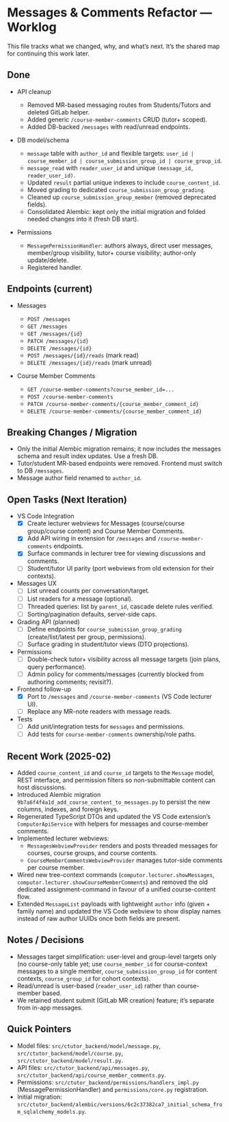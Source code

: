 # Messages & Comments Refactor — Worklog

This file tracks what we changed, why, and what’s next. It’s the shared map for continuing this work later.

## Done

- API cleanup
  - Removed MR-based messaging routes from Students/Tutors and deleted GitLab helper.
  - Added generic `/course-member-comments` CRUD (tutor+ scoped).
  - Added DB-backed `/messages` with read/unread endpoints.

- DB model/schema
  - `message` table with `author_id` and flexible targets: `user_id | course_member_id | course_submission_group_id | course_group_id`.
  - `message_read` with `reader_user_id` and unique `(message_id, reader_user_id)`.
  - Updated `result` partial unique indexes to include `course_content_id`.
  - Moved grading to dedicated `course_submission_group_grading`.
  - Cleaned up `course_submission_group_member` (removed deprecated fields).
  - Consolidated Alembic: kept only the initial migration and folded needed changes into it (fresh DB start).

- Permissions
  - `MessagePermissionHandler`: authors always, direct user messages, member/group visibility, tutor+ course visibility; author-only update/delete.
  - Registered handler.

## Endpoints (current)

- Messages
  - `POST /messages`
  - `GET /messages`
  - `GET /messages/{id}`
  - `PATCH /messages/{id}`
  - `DELETE /messages/{id}`
  - `POST /messages/{id}/reads` (mark read)
  - `DELETE /messages/{id}/reads` (mark unread)

- Course Member Comments
  - `GET /course-member-comments?course_member_id=...`
  - `POST /course-member-comments`
  - `PATCH /course-member-comments/{course_member_comment_id}`
  - `DELETE /course-member-comments/{course_member_comment_id}`

## Breaking Changes / Migration

- Only the initial Alembic migration remains; it now includes the messages schema and result index updates. Use a fresh DB.
- Tutor/student MR-based endpoints were removed. Frontend must switch to DB `/messages`.
- Message author field renamed to `author_id`.

## Open Tasks (Next Iteration)

- VS Code Integration
  - [x] Create lecturer webviews for Messages (course/course group/course content) and Course Member Comments.
  - [x] Add API wiring in extension for `/messages` and `/course-member-comments` endpoints.
  - [x] Surface commands in lecturer tree for viewing discussions and comments.
  - [ ] Student/tutor UI parity (port webviews from old extension for their contexts).

- Messages UX
  - [ ] List unread counts per conversation/target.
  - [ ] List readers for a message (optional).
  - [ ] Threaded queries: list by `parent_id`, cascade delete rules verified.
  - [ ] Sorting/pagination defaults, server-side caps.

- Grading API (planned)
  - [ ] Define endpoints for `course_submission_group_grading` (create/list/latest per group, permissions).
  - [ ] Surface grading in student/tutor views (DTO projections).

- Permissions
  - [ ] Double-check tutor+ visibility across all message targets (join plans, query performance).
  - [ ] Admin policy for comments/messages (currently blocked from authoring comments; revisit?).

- Frontend follow-up
  - [x] Port to `/messages` and `/course-member-comments` (VS Code lecturer UI).
  - [ ] Replace any MR-note readers with message reads.

- Tests
  - [ ] Add unit/integration tests for `messages` and permissions.
  - [ ] Add tests for `course-member-comments` ownership/role paths.

## Recent Work (2025-02)

- Added `course_content_id` and `course_id` targets to the `Message` model, REST interface, and permission filters so non-submittable content can host discussions.
- Introduced Alembic migration `9b7a6f4f4a1d_add_course_content_to_messages.py` to persist the new columns, indexes, and foreign keys.
- Regenerated TypeScript DTOs and updated the VS Code extension’s `ComputorApiService` with helpers for messages and course-member comments.
- Implemented lecturer webviews:
  - `MessagesWebviewProvider` renders and posts threaded messages for courses, course groups, and course contents.
  - `CourseMemberCommentsWebviewProvider` manages tutor-side comments per course member.
- Wired new tree-context commands (`computor.lecturer.showMessages`, `computor.lecturer.showCourseMemberComments`) and removed the old dedicated assignment-command in favour of a unified course-content flow.
- Extended `MessageList` payloads with lightweight `author` info (given + family name) and updated the VS Code webview to show display names instead of raw author UUIDs once both fields are present.

## Notes / Decisions

- Messages target simplification: user-level and group-level targets only (no course-only table yet; use `course_member_id` for course-context messages to a single member, `course_submission_group_id` for content contexts, `course_group_id` for cohort contexts).
- Read/unread is user-based (`reader_user_id`) rather than course-member based.
- We retained student submit (GitLab MR creation) feature; it’s separate from in-app messages.

## Quick Pointers

- Model files: `src/ctutor_backend/model/message.py`, `src/ctutor_backend/model/course.py`, `src/ctutor_backend/model/result.py`.
- API files: `src/ctutor_backend/api/messages.py`, `src/ctutor_backend/api/course_member_comments.py`.
- Permissions: `src/ctutor_backend/permissions/handlers_impl.py` (MessagePermissionHandler) and `permissions/core.py` registration.
- Initial migration: `src/ctutor_backend/alembic/versions/6c2c37382ca7_initial_schema_from_sqlalchemy_models.py`.
